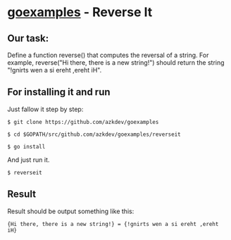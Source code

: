 [goexamples](https://github.com/azkdev/goexamples) - Reverse It
=========================================================================

## Our task:

Define a function reverse() that computes the reversal of a string. For example, reverse("Hi there, there is a new string!") should return the string "!gnirts wen a si ereht ,ereht iH".

## For installing it and run

Just fallow it step by step:

```
$ git clone https://github.com/azkdev/goexamples
```
```
$ cd $GOPATH/src/github.com/azkdev/goexamples/reverseit
```
```
$ go install
```

And just run it.

```
$ reverseit
```

## Result

Result should be output something like this:

```
{Hi there, there is a new string!} = {!gnirts wen a si ereht ,ereht iH}
```